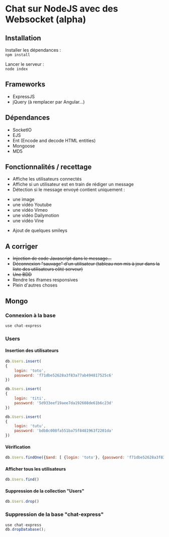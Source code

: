 # Chat sur NodeJS avec des Websocket (alpha)


## Installation

Installer les dépendances :  
<code>npm install</code>

Lancer le serveur :  
<code>node index</code>


## Frameworks

* ExpressJS
* jQuery (à remplacer par Angular...)


## Dépendances

* SocketIO
* EJS
* Ent (Encode and decode HTML entities)
* Mongoose
* MD5


## Fonctionnalités / recettage

- Affiche les utilisateurs connectés
- Affiche si un utilisateur est en train de rédiger un message
- Détection si le message envoyé contient uniquement :
* une image 
* une vidéo Youtube
* une vidéo Vimeo
* une vidéo Dailymotion
* une vidéo Vine
- Ajout de quelques smileys


## A corriger

* ~~Injection de code Javascript dans le message...~~
* ~~Déconnexion "sauvage" d'un utilisateur (tableau non mis à jour dans la liste des utilisateurs côté serveur)~~
* ~~Une BDD~~
* Rendre les iframes responsives
* Plein d'autres choses


## Mongo

### Connexion à la base

```javascript
use chat-express
```

### Users

#### Insertion des utilisateurs

```javascript
db.Users.insert(
{
    login: 'toto',
    password: 'f71dbe52628a3f83a77ab494817525c6'
})

db.Users.insert(
{
    login: 'titi',
    password: '5d933eef19aee7da192608de61b6c23d'
})

db.Users.insert(
{
    login: 'tutu',
    password: 'bdb8c008fa551ba75f8481963f2201da'
})
```

#### Vérification

```javascript
db.Users.findOne({$and: [ {login: 'toto'}, {password: 'f71dbe52628a3f83a77ab494817525c6'} ]})
```

#### Afficher tous les utilisateurs

```javascript
db.Users.find()
```

#### Suppression de la collection "Users"

```javascript
db.Users.drop()
```

### Suppression de la base "chat-express"

```javascript
use chat-express
db.dropDatabase();
```